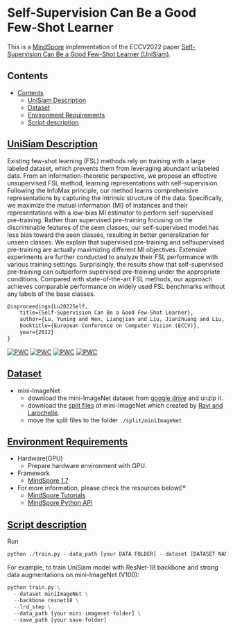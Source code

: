 # Self-Supervision Can Be a Good Few-Shot Learner

This is a [MindSpore](https://www.mindspore.cn/) implementation of the ECCV2022 paper [Self-Supervision Can Be a Good Few-Shot Learner (UniSiam)](https://arxiv.org/abs/2207.09176).

## Contents

- [Contents](#contents)
    - [UniSiam Description](#UniSiam-description)
    - [Dataset](#dataset)
    - [Environment Requirements](#environment-requirements)
    - [Script description](#script-description)

## [UniSiam Description](#contents)

Existing few-shot learning (FSL) methods rely on training with a large labeled dataset, which prevents them from leveraging abundant unlabeled data. From an information-theoretic perspective, we propose an effective unsupervised FSL method, learning representations with self-supervision. Following the InfoMax principle, our method learns comprehensive representations by capturing the intrinsic structure of the data. Specifically, we maximize the mutual information (MI) of instances and their representations with a low-bias MI estimator to perform self-supervised pre-training. Rather than supervised pre-training focusing on the discriminable features of the seen classes, our self-supervised model has less bias toward the seen classes, resulting in better generalization for unseen classes. We explain that supervised pre-training and selfsupervised pre-training are actually maximizing different MI objectives. Extensive experiments are further conducted to analyze their FSL performance with various training settings. Surprisingly, the results show that self-supervised pre-training can outperform supervised pre-training under the appropriate conditions. Compared with state-of-the-art FSL methods, our approach achieves comparable performance on widely used FSL benchmarks without any labels of the base classes.

```markdown
@inproceedings{Lu2022Self,
    title={Self-Supervision Can Be a Good Few-Shot Learner},
    author={Lu, Yuning and Wen, Liangjian and Liu, Jianzhuang and Liu, Yajing and Tian, Xinmei},
    booktitle={European Conference on Computer Vision (ECCV)},
    year={2022}
}
```

[![PWC](https://img.shields.io/endpoint.svg?url=https://paperswithcode.com/badge/self-supervision-can-be-a-good-few-shot/unsupervised-few-shot-image-classification-on)](https://paperswithcode.com/sota/unsupervised-few-shot-image-classification-on?p=self-supervision-can-be-a-good-few-shot)
[![PWC](https://img.shields.io/endpoint.svg?url=https://paperswithcode.com/badge/self-supervision-can-be-a-good-few-shot/unsupervised-few-shot-image-classification-on-1)](https://paperswithcode.com/sota/unsupervised-few-shot-image-classification-on-1?p=self-supervision-can-be-a-good-few-shot)
[![PWC](https://img.shields.io/endpoint.svg?url=https://paperswithcode.com/badge/self-supervision-can-be-a-good-few-shot/unsupervised-few-shot-image-classification-on-2)](https://paperswithcode.com/sota/unsupervised-few-shot-image-classification-on-2?p=self-supervision-can-be-a-good-few-shot)
[![PWC](https://img.shields.io/endpoint.svg?url=https://paperswithcode.com/badge/self-supervision-can-be-a-good-few-shot/unsupervised-few-shot-image-classification-on-3)](https://paperswithcode.com/sota/unsupervised-few-shot-image-classification-on-3?p=self-supervision-can-be-a-good-few-shot)

## [Dataset](#contents)

- mini-ImageNet
    - download the mini-ImageNet dataset from [google drive](https://drive.google.com/file/d/1BfEBMlrf5UT4aNOoJPaa83CgbGWZAAAk/view?usp=sharing) and unzip it.
    - download the [split files](https://github.com/twitter/meta-learning-lstm/tree/master/data/miniImagenet) of mini-ImageNet which created by [Ravi and Larochelle](https://openreview.net/pdf?id=rJY0-Kcll).
    - move the split files to the folder `./split/miniImageNet`

## [Environment Requirements](#contents)

- Hardware(GPU)
    - Prepare hardware environment with GPU.
- Framework
    - [MindSpore 1.7](https://www.mindspore.cn/install/en)
- For more information, please check the resources below£º
    - [MindSpore Tutorials](https://www.mindspore.cn/tutorials/en/master/index.html)
    - [MindSpore Python API](https://www.mindspore.cn/docs/en/master/index.html)

## [Script description](#contents)

Run

```python
python ./train.py --data_path [your DATA FOLDER] --dataset [DATASET NAME] --backbone [BACKBONE] [--OPTIONARG]
```

For example, to train UniSiam model with ResNet-18 backbone and strong data augmentations on mini-ImageNet (V100):

```python
python train.py \
  --dataset miniImageNet \
  --backbone resnet18 \
  --lrd_step \
  --data_path [your mini-imagenet-folder] \
  --save_path [your save-folder]
```
